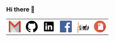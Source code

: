 ### Hi there 👋

<table>
    <tr>
      <th><a href="mailto:faizunfaria0@gmail.com" target="_blank"><img alt="mail" src="https://github.com/Faizun-Faria/Faizun-Faria/blob/main/Files/mail.svg" title="Gmail" width="32" height="32" /></a></th>
      <th><a href="https://github.com/Faizun-Faria" target="_blank"><img alt="GitHub" src="https://github.com/Faizun-Faria/Faizun-Faria/blob/main/Files/github.svg" title="GitHub" height="32" width="32"></a></th>
      <th><a href="https://www.linkedin.com/in/faizun-faria/" target="_blank"><img alt="Linkedin" src="https://github.com/Faizun-Faria/Faizun-Faria/blob/main/Files/linkedin.svg" title="Linkedin" height="32" width="32"></a></th>
      <th><a href="https://www.facebook.com/Faizun.faria" target="_blank"><img alt="Facebook" src="https://github.com/Faizun-Faria/Faizun-Faria/blob/main/Files/facebook.svg" title="Facebook" height="32" width="32"></a></th>
      <th><a href="https://stackoverflow.com/users/12191194/faizun-faria" target="_blank"><img alt="Stack Overflow" src="https://github.com/Faizun-Faria/Faizun-Faria/blob/main/Files/stackoverflow.svg" title="Stack Overflow" height="32" width="32"></a></th>
      <th><a href="https://github.com/Faizun-Faria/Faizun-Faria/blob/main/Files/Resume.pdf" target="_blank"><img alt="Resume" src="https://github.com/Faizun-Faria/Faizun-Faria/blob/main/Files/resume.svg" title="Resume" height="32" width="32"></a></th>  
    </tr>
</table>
<!--
**Faizun-Faria/Faizun-Faria** is a ✨ _special_ ✨ repository because its `README.md` (this file) appears on your GitHub profile.

Here are some ideas to get you started:

- 🔭 I’m currently working on ...
- 🌱 I’m currently learning ...
- 👯 I’m looking to collaborate on ...
- 🤔 I’m looking for help with ...
- 💬 Ask me about ...
- 📫 How to reach me: ...
- 😄 Pronouns: ...
- ⚡ Fun fact: ...
-->
